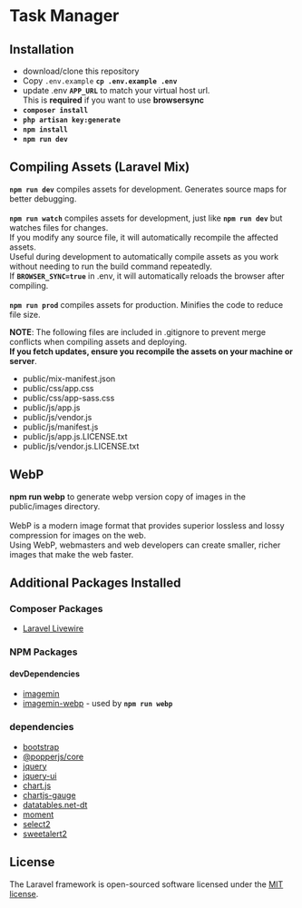 # Task Manager

## Installation

- download/clone this repository
- Copy `.env.example` **`cp .env.example .env`**
- update .env **`APP_URL`** to match your virtual host url.<br>
This is **required** if you want to use **browsersync**
- **`composer install`**
- **`php artisan key:generate`**
- **`npm install`**
- **`npm run dev`**

## Compiling Assets (Laravel Mix)

**`npm run dev`** compiles assets for development. Generates source maps for better debugging.<br><br>
**`npm run watch`** compiles assets for development, just like **`npm run dev`** but watches files for changes.<br>
If you modify any source file, it will automatically recompile the affected assets.<br>
Useful during development to automatically compile assets as you work without needing to run the build command repeatedly.<br>
If **`BROWSER_SYNC=true`** in .env, it will automatically reloads the browser after compiling.<br><br>
**`npm run prod`** compiles assets for production. Minifies the code to reduce file size.

**NOTE**: The following files are included in .gitignore to prevent merge conflicts when compiling assets and deploying.<br>
**If you fetch updates, ensure you recompile the assets on your machine or server**.

- public/mix-manifest.json
- public/css/app.css
- public/css/app-sass.css
- public/js/app.js
- public/js/vendor.js
- public/js/manifest.js
- public/js/app.js.LICENSE.txt
- public/js/vendor.js.LICENSE.txt

## WebP
**npm run webp** to generate webp version copy of images in the public/images directory.<br><br>
WebP is a modern image format that provides superior lossless and lossy compression for images on the web.<br>
Using WebP, webmasters and web developers can create smaller, richer images that make the web faster.

## Additional Packages Installed

### Composer Packages
- [Laravel Livewire](https://laravel-livewire.com)

### NPM Packages

#### devDependencies
- [imagemin](https://www.npmjs.com/package/imagemin)
- [imagemin-webp](https://www.npmjs.com/package/imagemin-webp) - used by **`npm run webp`**

### dependencies
- [bootstrap](https://www.npmjs.com/package/bootstrap)
- [@popperjs/core](https://www.npmjs.com/package/@popperjs/core)
- [jquery](https://www.npmjs.com/package/jquery)
- [jquery-ui](https://www.npmjs.com/package/jquery-ui)
- [chart.js](https://www.npmjs.com/package/chart.js)
- [chartjs-gauge](https://www.npmjs.com/package/chartjs-gauge)
- [datatables.net-dt](https://www.npmjs.com/package/datatables.net-dt)
- [moment](https://www.npmjs.com/package/moment)
- [select2](https://www.npmjs.com/package/select2)
- [sweetalert2](https://www.npmjs.com/package/sweetalert2)

## License

The Laravel framework is open-sourced software licensed under the [MIT license](https://opensource.org/licenses/MIT).
